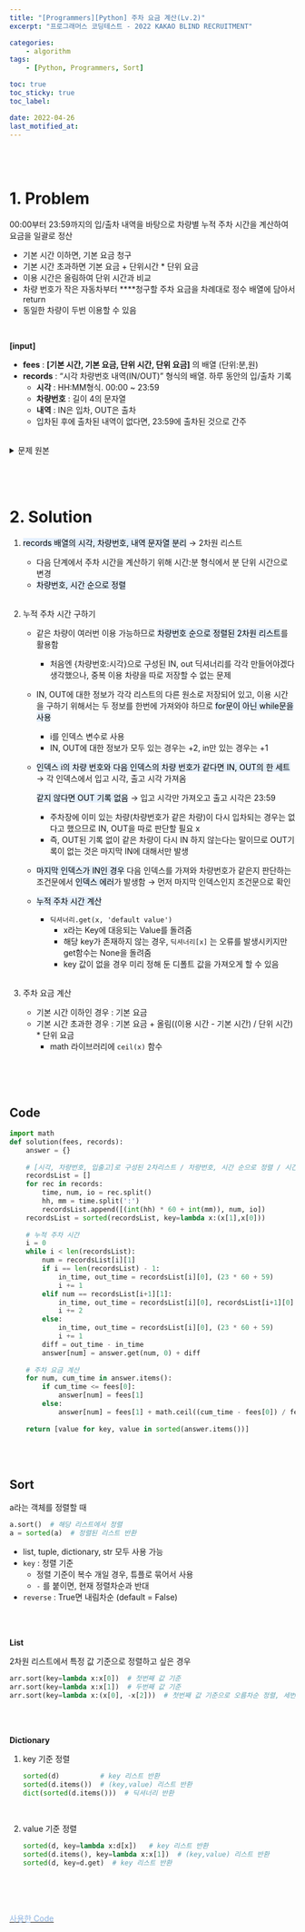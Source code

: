 ```yaml
---
title: "[Programmers][Python] 주차 요금 계산(Lv.2)"
excerpt: "프로그래머스 코딩테스트 - 2022 KAKAO BLIND RECRUITMENT"

categories:
    - algorithm
tags:
    - [Python, Programmers, Sort]

toc: true
toc_sticky: true
toc_label:

date: 2022-04-26
last_motified_at:
---
```

<br/>
<br/>

# 1. Problem

00:00부터 23:59까지의 입/출차 내역을 바탕으로 차량별 누적 주차 시간을 계산하여 요금을 일괄로 정산

- 기본 시간 이하면, 기본 요금 청구
- 기본 시간 초과하면 기본 요금 + 단위시간 * 단위 요금
- 이용 시간은 올림하여 단위 시간과 비교
- 차량 번호가 작은 자동차부터 ****청구할 주차 요금을 차례대로 정수 배열에 담아서 return
- 동일한 차량이 두번 이용할 수 있음

<br/>

**[input]**

- **fees** : **[기본 시간, 기본 요금, 단위 시간, 단위 요금]** 의 배열 (단위:분,원)
- **records** : “시각 차량번호 내역(IN/OUT)” 형식의 배열. 하루 동안의 입/출차 기록
    - **시각** : HH:MM형식. 00:00 ~ 23:59
    - **차량번호** : 길이 4의 문자열
    - **내역** : IN은 입차, OUT은 출차
    - 입차된 후에 출차된 내역이 없다면, 23:59에 출차된 것으로 간주

<br/>

<details>
<summary>문제 원본</summary>
<div markdown="1">       

**문제 설명**

주차장의 요금표와 차량이 들어오고(입차) 나간(출차) 기록이 주어졌을 때, 차량별로 주차 요금을 계산하려고 합니다. 아래는 하나의 예시를 나타냅니다.

- **요금표**

    |기본 시간(분)|기본 요금(원)|단위 시간(분)|단위 요금(원)|
    |---|---|---|---|
    |180|5000|10|600|

- **입/출차 기록**

    |시각(시:분)|차량 번호|내역|
    |---|---|---|---|
    |05:34|5961|입차|
    |06:00|0000|입차|
    |06:34|0000|출차|
    |07:59|5961|출차|
    |07:59|0148|입차|
    |18:59|0000|입차|
    |19:09|0148|출차|
    |22:59|5961|입차|
    |23:00|5961|출차|

- **자동차별 주차 요금**

    |차량 번호|누적 주차 시간(분)|주차 요금(원)|
    |---|---|---|
    |0000|34 + 300 = 334|5000 + ⌈(334 - 180) / 10⌉ x 600 = 14600|
    |0148|670|5000 +⌈(670 - 180) / 10⌉x 600 = 34400|
    |5961|145 + 1 = 146|5000|

    - 어떤 차량이 입차된 후에 출차된 내역이 없다면, 23:59에 출차된 것으로 간주합니다.
        - 0000번 차량은 18:59에 입차된 이후, 출차된 내역이 없습니다. 따라서, 23:59에 출차된 것으로 간주합니다.
    - 00:00부터 23:59까지의 입/출차 내역을 바탕으로 차량별 누적 주차 시간을 계산하여 요금을 일괄로 정산합니다.
    - 누적 주차 시간이 기본 시간이하라면, 기본 요금을 청구합니다.
    - 누적 주차 시간이 기본 시간을 초과하면, 기본 요금에 더해서, 초과한 시간에 대해서 단위 시간 마다 단위 요금을 청구합니다.
        - 초과한 시간이 단위 시간으로 나누어 떨어지지 않으면, 올림합니다.
        - ⌈a⌉ : a보다 작지 않은 최소의 정수를 의미합니다. 즉, 올림을 의미합니다.
    
    주차 요금을 나타내는 정수 배열 fees, 자동차의 입/출차 내역을 나타내는 문자열 배열 records가 매개변수로 주어집니다. 차량 번호가 작은 자동차부터 청구할 주차 요금을 차례대로 정수 배열에 담아서 return 하도록 solution 함수를 완성해주세요.

<br/>
<br/>

**제한사항**

- `fees`의 길이 = 4
    - fees[0] = `기본 시간(분)`
    - 1 ≤ fees[0] ≤ 1,439
    - fees[1] = `기본 요금(원)`
    - 0 ≤ fees[1] ≤ 100,000
    - fees[2] = `단위 시간(분)`
    - 1 ≤ fees[2] ≤ 1,439
    - fees[3] = `단위 요금(원)`
    - 1 ≤ fees[3] ≤ 10,000
- 1 ≤ `records`의 길이 ≤ 1,000
    - `records`의 각 원소는 `"시각 차량번호 내역"` 형식의 문자열입니다.
    - `시각`, `차량번호`, `내역`은 하나의 공백으로 구분되어 있습니다.
    - `시각`은 차량이 입차되거나 출차된 시각을 나타내며, `HH:MM` 형식의 길이 5인 문자열입니다.
        - `HH:MM`은 00:00부터 23:59까지 주어집니다.
        - 잘못된 시각("25:22", "09:65" 등)은 입력으로 주어지지 않습니다.
    - `차량번호`는 자동차를 구분하기 위한, `0'~'9'로 구성된 길이 4인 문자열입니다.
    - `내역`은 길이 2 또는 3인 문자열로, `IN` 또는 `OUT`입니다. `IN`은 입차를, `OUT`은 출차를 의미합니다.
    - `records`의 원소들은 시각을 기준으로 오름차순으로 정렬되어 주어집니다.
    - `records`는 하루 동안의 입/출차된 기록만 담고 있으며, 입차된 차량이 다음날 출차되는 경우는 입력으로 주어지지 않습니다.
    - 같은 시각에, 같은 차량번호의 내역이 2번 이상 나타내지 않습니다.
    - 마지막 시각(23:59)에 입차되는 경우는 입력으로 주어지지 않습니다.
    - 아래의 예를 포함하여, 잘못된 입력은 주어지지 않습니다.
        - 주차장에 없는 차량이 출차되는 경우
        - 주차장에 이미 있는 차량(차량번호가 같은 차량)이 다시 입차되는 경우

</div>
</details>


<br/>
<br/>
<br/>


# 2. Solution
1. <mark style='background-color: #E5F0FD'>records 배열의 시각, 차량번호, 내역 문자열 분리</mark> → 2차원 리스트
    - 다음 단계에서 주차 시간을 계산하기 위해 시간:분 형식에서 분 단위 시간으로 변경
    - <mark style='background-color: #E5F0FD'>차량번호, 시간 순으로 정렬</mark>
    
    <br/>

2. 누적 주차 시간 구하기
    - 같은 차량이 여러번 이용 가능하므로 <mark style='background-color: #E5F0FD'>차량번호 순으로 정렬된 2차원 리스트</mark>를 활용함
        - 처음엔 {차량번호:시각}으로 구성된 IN, out 딕셔너리를 각각 만들어야겠다 생각했으나, 중복 이용 차량을 따로 저장할 수 없는 문제
    - IN, OUT에 대한 정보가 각각 리스트의 다른 원소로 저장되어 있고, 이용 시간을 구하기 위해서는 두 정보를 한번에 가져와야 하므로 <mark style='background-color: #E5F0FD'>for문이 아닌 while문을 사용</mark>
        - i를 인덱스 변수로 사용
        - IN, OUT에 대한 정보가 모두 있는 경우는 +2, in만 있는 경우는 +1
    - <mark style='background-color: #E5F0FD'>인덱스 i의 차량 번호와 다음 인덱스의 차량 번호가 같다면 IN, OUT의 한 세트</mark> → 각 인덱스에서 입고 시각, 출고 시각 가져옴

        <mark style='background-color: #E5F0FD'>같지 않다면 OUT 기록 없음</mark> → 입고 시각만 가져오고 출고 시각은 23:59
        - 주차장에 이미 있는 차량(차량번호가 같은 차량)이 다시 입차되는 경우는 없다고 했으므로 IN, OUT을 따로 판단할 필요 x
        - 즉, OUT된 기록 없이 같은 차량이 다시 IN 하지 않는다는 말이므로 OUT기록이 없는 것은 마지막 IN에 대해서만 발생
    - <mark style='background-color: #E5F0FD'>마지막 인덱스가 IN인 경우</mark> 다음 인덱스를 가져와 차량번호가 같은지 판단하는 조건문에서 <mark style='background-color: #E5F0FD'>인덱스 에러</mark>가 발생함 → 먼저 마지막 인덱스인지 조건문으로 확인
    - <mark style='background-color: #E5F0FD'>누적 주차 시간 계산</mark>
        - `딕셔너리.get(x, 'default value')`
            - x라는 Key에 대응되는 Value를 돌려줌
            - 해당 key가 존재하지 않는 경우, `딕셔너리[x]` 는 오류를 발생시키지만 get함수는 None을 돌려줌
            - key 값이 없을 경우 미리 정해 둔 디폴트 값을 가져오게 할 수 있음
    
    <br/>

3. 주차 요금 계산
    - 기본 시간 이하인 경우 : 기본 요금
    - 기본 시간 초과한 경우 : 기본 요금 + 올림((이용 시간 - 기본 시간) / 단위 시간) * 단위 요금
        - math 라이브러리에 `ceil(x)` 함수


<br/>
<br/>
<br/>



## Code
```py
import math
def solution(fees, records):
    answer = {}
    
    # [시각, 차량번호, 입출고]로 구성된 2차리스트 / 차량번호, 시간 순으로 정렬 / 시간은 분단위로 변경
    recordsList = []
    for rec in records:
        time, num, io = rec.split()
        hh, mm = time.split(':')
        recordsList.append([(int(hh) * 60 + int(mm)), num, io])
    recordsList = sorted(recordsList, key=lambda x:(x[1],x[0]))
    
    # 누적 주차 시간
    i = 0
    while i < len(recordsList):
        num = recordsList[i][1]
        if i == len(recordsList) - 1:
            in_time, out_time = recordsList[i][0], (23 * 60 + 59)
            i += 1
        elif num == recordsList[i+1][1]:
            in_time, out_time = recordsList[i][0], recordsList[i+1][0]
            i += 2
        else:
            in_time, out_time = recordsList[i][0], (23 * 60 + 59)
            i += 1
        diff = out_time - in_time
        answer[num] = answer.get(num, 0) + diff
    
    # 주차 요금 계산
    for num, cum_time in answer.items():
        if cum_time <= fees[0]:
            answer[num] = fees[1]
        else:
            answer[num] = fees[1] + math.ceil((cum_time - fees[0]) / fees[2]) * fees[3] 
    
    return [value for key, value in sorted(answer.items())]
```

<br/>
<br/>

## Sort

a라는 객체를 정렬할 때

```py
a.sort()  # 해당 리스트에서 정렬
a = sorted(a)  # 정렬된 리스트 반환
```
- list, tuple, dictionary, str 모두 사용 가능
- `key` : 정렬 기준
    - 정렬 기준이 복수 개일 경우, 튜플로 묶어서 사용
    - `-` 를 붙이면, 현재 정렬차순과 반대
- `reverse` : True면 내림차순 (default = False)

<br/>
<br/>

**List**

2차원 리스트에서 특정 값 기준으로 정렬하고 싶은 경우

```py
arr.sort(key=lambda x:x[0])  # 첫번째 값 기준
arr.sort(key=lambda x:x[1])  # 두번째 값 기준
arr.sort(key=lambda x:(x[0], -x[2]))  # 첫번째 값 기준으로 오름차순 정렬, 세번째 값 기준으로 내림차순 정렬
```

<br/>
<br/>

**Dictionary**
1. key 기준 정렬

    ```py
    sorted(d)          # key 리스트 반환
    sorted(d.items())  # (key,value) 리스트 반환
    dict(sorted(d.items()))  # 딕셔너리 반환
    ```
    
    <br/>

2. value 기준 정렬

    ```py
    sorted(d, key=lambda x:d[x])   # key 리스트 반환
    sorted(d.items(), key=lambda x:x[1])  # (key,value) 리스트 반환
    sorted(d, key=d.get)  # key 리스트 반환
    ```

<br/>
<br/>
<br/>


[<span style='color: #8DB3E1'>사용한 Code</span>](https://github.com/rim-i/algorithms/blob/main/%5BLv.2%5D%20%EC%A3%BC%EC%B0%A8%EC%9A%94%EA%B8%88%EA%B3%84%EC%82%B0.ipynb)

<br/>
<br/>

